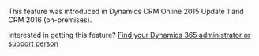 This feature was introduced in Dynamics CRM Online 2015 Update 1 and CRM 2016 (on-premises).  
  
 Interested in getting this feature? [Find your Dynamics 365 administrator or support person](../customerengagement/on-premises/basics/find-administrator-support.md)